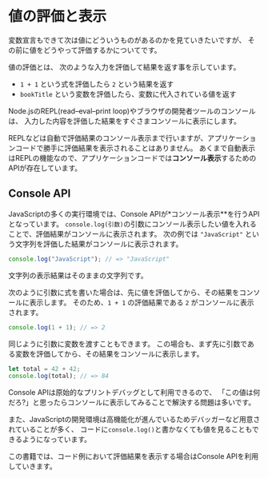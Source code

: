 # 値の評価と表示

変数宣言もできて次は値にどういうものがあるのかを見ていきたいですが、
その前に値をどうやって評価するかについてです。

値の評価とは、 次のような入力を評価して結果を返す事を示しています。

- `1 + 1` という式を評価したら `2` という結果を返す
- `bookTitle` という変数を評価したら、変数に代入されている値を返す

Node.jsのREPL(read–eval–print loop)やブラウザの開発者ツールのコンソールは、
入力した内容を評価した結果をすぐさまコンソールに表示にします。

REPLなどは自動で評価結果のコンソール表示まで行いますが、アプリケーションコードで勝手に評価結果を表示されることはありません。
あくまで自動表示はREPLの機能なので、アプリケーションコードでは**コンソール表示**するためのAPIが存在しています。

## Console API

JavaScriptの多くの実行環境では、Console APIが*コンソール表示**を行うAPIとなっています。
`console.log(引数)`の引数にコンソール表示したい値を入れることで、評価結果がコンソールに表示されます。
次の例では `"JavaScript"` という文字列を評価した結果がコンソールに表示されます。

```js
console.log("JavaScript"); // => "JavaScript"
```

文字列の表示結果はそのままの文字列です。

次のように引数に式を書いた場合は、先に値を評価してから、その結果をコンソールに表示します。
そのため、`1 + 1` の評価結果である `2` がコンソールに表示されます。

```js
console.log(1 + 1); // => 2
```

同じように引数に変数を渡すこともできます。
この場合も、まず先に引数である変数を評価してから、その結果をコンソールに表示します。

```js
let total = 42 + 42;
console.log(total); // => 84
```

Console APIは原始的なプリントデバッグとして利用できるので、
「この値は何だろ?」と思ったらコンソールに表示してみることで解決する問題は多いです。

また、JavaScriptの開発環境は高機能化が進んでいるためデバッガーなど用意されていることが多く、
コードに`console.log()`と書かなくても値を見ることもできるようになっています。

この書籍では、コード例において評価結果を表示する場合はConsole APIを利用していきます。